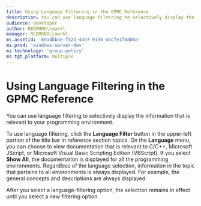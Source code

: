 ```yaml
---
title: Using Language Filtering in the GPMC Reference
description: You can use language filtering to selectively display the information that is relevant to your programming environment.
audience: developer
author: REDMOND\\markl
manager: REDMOND\\markl
ms.assetid: '89adbbae-f523-44e7-9196-44cfe1f6808a'
ms.prod: 'windows-server-dev'
ms.technology: 'group-policy'
ms.tgt_platform: multiple
---
```


# Using Language Filtering in the GPMC Reference

You can use language filtering to selectively display the information that is relevant to your programming environment.

To use language filtering, click the **Language Filter** button in the upper-left portion of the title bar in reference section topics. On the **Language** menu, you can choose to view documentation that is relevant to C/C++, Microsoft JScript, or Microsoft Visual Basic Scripting Edition (VBScript). If you select **Show All**, the documentation is displayed for all the programming environments. Regardless of the language selection, information in the topic that pertains to all environments is always displayed. For example, the general concepts and descriptions are always displayed.

After you select a language-filtering option, the selection remains in effect until you select a new filtering option.

 

 




